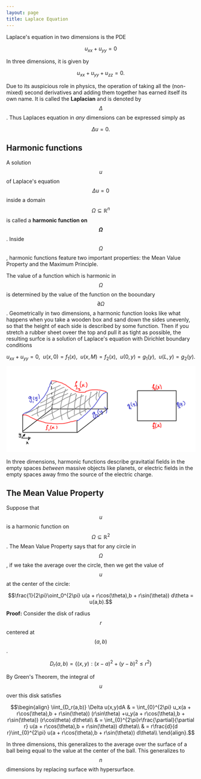 ```yaml
---
layout: page
title: Laplace Equation
---
```


Laplace's equation in two dimensions is the PDE

$$u_{xx} + u_{yy} = 0$$

In three dimensions, it is given by

$$u_{xx} + u_{yy} + u_{zz} = 0.$$

Due to its auspicious role in physics, the operation of taking all the (non-mixed) second derivatives and adding them together has earned itself its own name.
It is called the **Laplacian** and is denoted by $$\Delta$$.
Thus Laplaces equation in *any* dimensions can be expressed simply as

$$\Delta u = 0.$$

## Harmonic functions

A solution $$u$$ of Laplace's equation $$\Delta u = 0$$ inside a domain $$\Omega\subseteq\mathbb{R}^n$$ is called a **harmonic function on $$\Omega$$**.
Inside $$\Omega$$, harmonic functions feature two important properties: the Mean Value Property and the Maximum Principle.

The value of a function which is harmonic in $$\Omega$$ is determined by the value of the function on the booundary $$\partial\Omega$$.
Geometrically in two dimensions, a harmonic function looks like what happens when you take a wooden box and sand down the sides unevenly, so that the height of each side is described by some function.
Then if you stretch a rubber sheet oveer the top and pull it as tight as possible, the resulting surfce is a solution of Laplace's equation with Dirichlet boundary conditions


$$u_{xx} + u_{yy} = 0,\ \ u(x,0) = f_1(x),\ \ u(x,M) = f_2(x),\ \ u(0,y) = g_1(y),\ \ u(L,y) = g_2(y).$$

<p align="center"><img width=600 src="fig/013-solution-visual.png"/></p>

In three dimensions, harmonic functions describe gravitatial fields in the empty spaces *between* massive objects like planets, or electric fields in the empty spaces away frmo the source of the electric charge.

## The Mean Value Property

Suppose that $$u$$ is a harmonic function on $$\Omega\subseteq\mathbb{R}^2$$.
The Mean Value Property says that for any circle in $$\Omega$$, if we take the average over the circle, then we get the value of $$u$$ at the center of the circle:

$$\frac{1}{2\pi}\oint_0^{2\pi} u(a + r\cos(\theta),b + r\sin(\theta)) d\theta = u(a,b).$$

**Proof:**
Consider the disk of radius $$r$$ centered at $$(a,b)$$.

$$D_r(a,b) = \{(x,y): (x-a)^2 + (y-b)^2\leq r^2\}$$

By Green's Theorem, the integral of $$u$$ over this disk satisfies

$$\begin{align}
\iint_{D_r(a,b)} \Delta u(x,y)dA
  & = \int_{0}^{2\pi} u_x(a + r\cos(\theta),b + r\sin(\theta)) (r\sin\theta) +u_y(a + r\cos(\theta),b + r\sin(\theta)) (r\cos\theta) d\theta\\
  & = \int_{0}^{2\pi}r\frac{\partial}{\partial r} u(a + r\cos(\theta),b + r\sin(\theta)) d\theta\\
  & = r\frac{d}{d r}\int_{0}^{2\pi} u(a + r\cos(\theta),b + r\sin(\theta)) d\theta\\
\end{align}.$$


In three dimensions, this generalizes to the average over the surface of a ball being equal to the value at the center of the ball.
This generalizes to $$n$$ dimensions by replacing surface with hypersurface.


